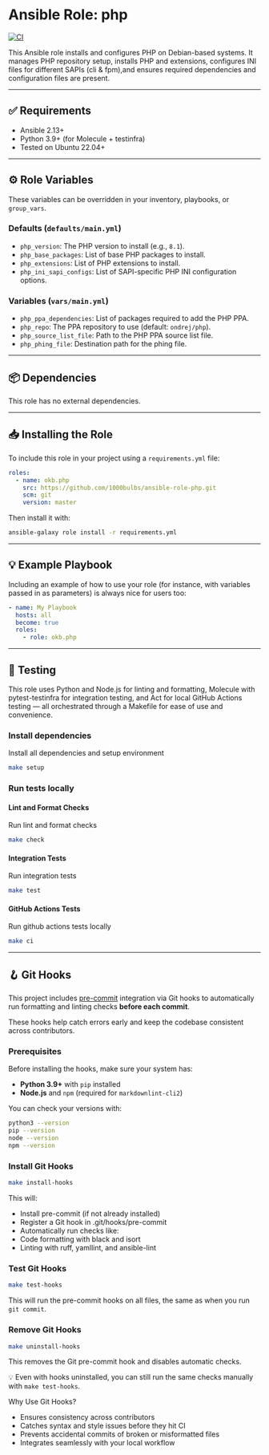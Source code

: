 # Ansible Role: php

[![CI](https://github.com/1000Bulbs/ansible-role-php/actions/workflows/ci.yml/badge.svg)](https://github.com/1000Bulbs/ansible-role-php/actions/workflows/ci.yml)

This Ansible role installs and configures PHP on Debian-based systems. It manages PHP repository setup, installs PHP and extensions, configures INI files for different SAPIs (cli & fpm),and ensures required dependencies and configuration files are present.

---

## ✅ Requirements

- Ansible 2.13+
- Python 3.9+ (for Molecule + testinfra)
- Tested on Ubuntu 22.04+

---

## ⚙️ Role Variables

These variables can be overridden in your inventory, playbooks, or `group_vars`.

### Defaults (`defaults/main.yml`)

- `php_version`: The PHP version to install (e.g., `8.1`).
- `php_base_packages`: List of base PHP packages to install.
- `php_extensions`: List of PHP extensions to install.
- `php_ini_sapi_configs`: List of SAPI-specific PHP INI configuration options.

### Variables (`vars/main.yml`)

- `php_ppa_dependencies`: List of packages required to add the PHP PPA.
- `php_repo`: The PPA repository to use (default: `ondrej/php`).
- `php_source_list_file`: Path to the PHP PPA source list file.
- `php_phing_file`: Destination path for the phing file.

---

## 📦 Dependencies

This role has no external dependencies.

---

## 📥 Installing the Role

To include this role in your project using a `requirements.yml` file:

```yaml
roles:
  - name: okb.php
    src: https://github.com/1000bulbs/ansible-role-php.git
    scm: git
    version: master
```

Then install it with:

```bash
ansible-galaxy role install -r requirements.yml
```

---

## 💡 Example Playbook

Including an example of how to use your role (for instance, with variables passed in as parameters) is always nice for
users too:

```yaml
- name: My Playbook
  hosts: all
  become: true
  roles:
    - role: okb.php
```

---

## 🧪 Testing

This role uses Python and Node.js for linting and formatting, Molecule with pytest-testinfra for integration testing,
and Act for local GitHub Actions testing — all orchestrated through a Makefile for ease of use and convenience.

### Install dependencies

Install all dependencies and setup environment

```bash
make setup
```

### Run tests locally

#### Lint and Format Checks

Run lint and format checks

```bash
make check
```

#### Integration Tests

Run integration tests

```bash
make test
```

#### GitHub Actions Tests

Run github actions tests locally

```bash
make ci
```

---

## 🪝 Git Hooks

This project includes [pre-commit](https://pre-commit.com/) integration via Git hooks to automatically run formatting and linting checks **before each commit**.

These hooks help catch errors early and keep the codebase consistent across contributors.

### Prerequisites

Before installing the hooks, make sure your system has:

- **Python 3.9+** with `pip` installed
- **Node.js** and `npm` (required for `markdownlint-cli2`)

You can check your versions with:

```bash
python3 --version
pip --version
node --version
npm --version
```

### Install Git Hooks

```bash
make install-hooks
```

This will:

- Install pre-commit (if not already installed)
- Register a Git hook in .git/hooks/pre-commit
- Automatically run checks like:
- Code formatting with black and isort
- Linting with ruff, yamllint, and ansible-lint

### Test Git Hooks

```bash
make test-hooks
```

This will run the pre-commit hooks on all files, the same as when you run `git commit`.

### Remove Git Hooks

```bash
make uninstall-hooks
```

This removes the Git pre-commit hook and disables automatic checks.

💡 Even with hooks uninstalled, you can still run the same checks manually with `make test-hooks`.

Why Use Git Hooks?

- Ensures consistency across contributors
- Catches syntax and style issues before they hit CI
- Prevents accidental commits of broken or misformatted files
- Integrates seamlessly with your local workflow
